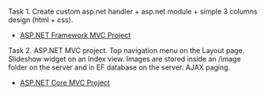 Task 1. Create custom asp.net handler + asp.net module + simple 3 columns design (html + css).
- [ASP.NET Framework MVC Project](SimpleHandlerAndModule)

Task 2.  ASP.NET MVC project. Top navigation menu on the Layout page. Slideshow widget on an Index view. Images are stored inside an /image folder on the server and in EF database on the server. AJAX  paging.
- [ASP.NET Core MVC Project](SimpleGallery)

